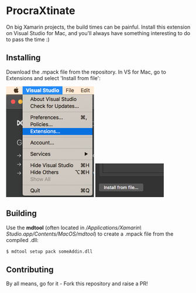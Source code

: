 # ProcraXtinate
On big Xamarin projects, the build times can be painful. Install this extension on Visual Studio for Mac, and you'll always have something interesting to do to pass the time :)

## Installing
Download the .mpack file from the repository. In VS for Mac, go to Extensions and select 'Install from file':

![Extensions](/images/extensions.png) ![Install](/images/install.png)

## Building
Use the **mdtool** (often located in */Applications/Xamarin\ Studio.app/Contents/MacOS/mdtool*) to create a .mpack file from the compiled .dll:

```BASH
$ mdtool setup pack someAddin.dll
```

## Contributing
By all means, go for it - Fork this repository and raise a PR!